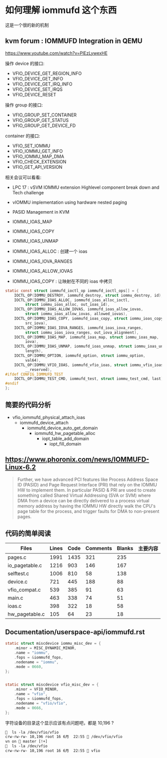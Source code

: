 # 如何理解 iommufd 这个东西

这是一个很的新的机制

## kvm forum : IOMMUFD Integration in QEMU
https://www.youtube.com/watch?v=PlEzLywexHE

操作 device 的接口:

- VFIO_DEVICE_GET_REGION_INFO
- VFIO_DEVICE_GET_INFO
- VFIO_DEVICE_GET_IRQ_INFO
- VFIO_DEVICE_SET_IRQS
- VFIO_DEVICE_RESET

操作 group 的接口:
- VFIO_GROUP_SET_CONTAINER
- VFIO_GROUP_GET_STATUS
- VFIO_GROUP_GET_DEVICE_FD

container 的接口:
- VFIO_SET_IOMMU
- VFIO_IOMMU_GET_INFO
- VFIO_IOMMU_MAP_DMA
- VFIO_CHECK_EXTENSION
- VFIO_GET_API_VERSION

相关会议可以看看:
- LPC 17 : vSVM IOMMU extension Highlevel component break down and Tech challenge
- vIOMMU implementation using hardware nested paging
- PASID Management in KVM



- IOMMU_IOAS_MAP
- IOMMU_IOAS_COPY
- IOMMU_IOAS_UNMAP
- IOMMU_IOAS_ALLOC : 创建一个 ioas
- IOMMU_IOAS_IOVA_RANGES
- IOMMU_IOAS_ALLOW_IOVAS
- IOMMU_IOAS_COPY : 让映射在不同的 ioas 中拷贝

```c
static const struct iommufd_ioctl_op iommufd_ioctl_ops[] = {
	IOCTL_OP(IOMMU_DESTROY, iommufd_destroy, struct iommu_destroy, id),
	IOCTL_OP(IOMMU_IOAS_ALLOC, iommufd_ioas_alloc_ioctl,
		 struct iommu_ioas_alloc, out_ioas_id),
	IOCTL_OP(IOMMU_IOAS_ALLOW_IOVAS, iommufd_ioas_allow_iovas,
		 struct iommu_ioas_allow_iovas, allowed_iovas),
	IOCTL_OP(IOMMU_IOAS_COPY, iommufd_ioas_copy, struct iommu_ioas_copy,
		 src_iova),
	IOCTL_OP(IOMMU_IOAS_IOVA_RANGES, iommufd_ioas_iova_ranges,
		 struct iommu_ioas_iova_ranges, out_iova_alignment),
	IOCTL_OP(IOMMU_IOAS_MAP, iommufd_ioas_map, struct iommu_ioas_map,
		 iova),
	IOCTL_OP(IOMMU_IOAS_UNMAP, iommufd_ioas_unmap, struct iommu_ioas_unmap,
		 length),
	IOCTL_OP(IOMMU_OPTION, iommufd_option, struct iommu_option,
		 val64),
	IOCTL_OP(IOMMU_VFIO_IOAS, iommufd_vfio_ioas, struct iommu_vfio_ioas,
		 __reserved),
#ifdef CONFIG_IOMMUFD_TEST
	IOCTL_OP(IOMMU_TEST_CMD, iommufd_test, struct iommu_test_cmd, last),
#endif
};
```

## 简要的代码分析

- vfio_iommufd_physical_attach_ioas
  - iommufd_device_attach
    - iommufd_device_auto_get_domain
      - iommufd_hw_pagetable_alloc
        - iopt_table_add_domain
          - iopt_fill_domain

## https://www.phoronix.com/news/IOMMUFD-Linux-6.2

> Further, we have advanced PCI features like Process Address Space ID (PASID) and Page Request Interface (PRI) that rely on the IOMMU HW to implement them.
> In particular PASID & PRI are used to create something called Shared Virtual Addressing (SVA or SVM) where DMA from a device can be directly delivered to a process virtual memory address by having the IOMMU HW directly walk the CPU's page table for the process, and trigger faults for DMA to non-present pages.

## 代码的简单阅读

| Files          | Lines | Code | Comments | Blanks | 主要内容 |
|----------------|-------|------|----------|--------|----------|
| pages.c        | 1991  | 1435 | 321      | 235    |
| io_pagetable.c | 1216  | 903  | 146      | 167    |
| selftest.c     | 1006  | 810  | 58       | 138    |
| device.c       | 721   | 445  | 188      | 88     |
| vfio_compat.c  | 539   | 385  | 91       | 63     |
| main.c         | 463   | 338  | 74       | 51     |
| ioas.c         | 398   | 322  | 18       | 58     |
| hw_pagetable.c | 105   | 64   | 23       | 18     |

## Documentation/userspace-api/iommufd.rst

```c
static struct miscdevice iommu_misc_dev = {
	.minor = MISC_DYNAMIC_MINOR,
	.name = "iommu",
	.fops = &iommufd_fops,
	.nodename = "iommu",
	.mode = 0660,
};


static struct miscdevice vfio_misc_dev = {
	.minor = VFIO_MINOR,
	.name = "vfio",
	.fops = &iommufd_fops,
	.nodename = "vfio/vfio",
	.mode = 0666,
};
```

字符设备的目录这个显示应该有点问题吧，都是 10,196 ?
```txt
🧀  ls -la /dev/vfio/vfio
crw-rw-rw- 10,196 root 16 6月  22:55  /dev/vfio/vfio
vn on  master [!+]
🧀  ls -la /dev/vfio
crw-rw-rw- 10,196 root 16 6月  22:55  vfio
```
